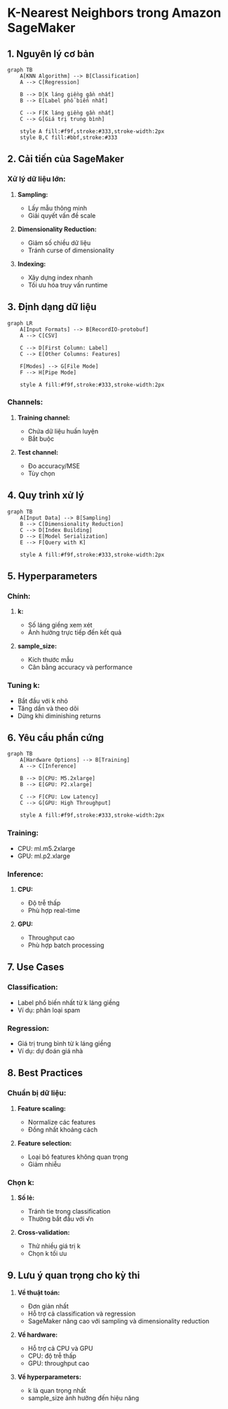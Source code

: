 # K-Nearest Neighbors trong Amazon SageMaker

## 1. Nguyên lý cơ bản

```mermaid
graph TB
    A[KNN Algorithm] --> B[Classification]
    A --> C[Regression]
    
    B --> D[K láng giềng gần nhất]
    B --> E[Label phổ biến nhất]
    
    C --> F[K láng giềng gần nhất]
    C --> G[Giá trị trung bình]
    
    style A fill:#f9f,stroke:#333,stroke-width:2px
    style B,C fill:#bbf,stroke:#333
```

## 2. Cải tiến của SageMaker

### Xử lý dữ liệu lớn:
1. **Sampling:**
   - Lấy mẫu thông minh
   - Giải quyết vấn đề scale

2. **Dimensionality Reduction:**
   - Giảm số chiều dữ liệu
   - Tránh curse of dimensionality

3. **Indexing:**
   - Xây dựng index nhanh
   - Tối ưu hóa truy vấn runtime

## 3. Định dạng dữ liệu

```mermaid
graph LR
    A[Input Formats] --> B[RecordIO-protobuf]
    A --> C[CSV]
    
    C --> D[First Column: Label]
    C --> E[Other Columns: Features]
    
    F[Modes] --> G[File Mode]
    F --> H[Pipe Mode]
    
    style A fill:#f9f,stroke:#333,stroke-width:2px
```

### Channels:
1. **Training channel:**
   - Chứa dữ liệu huấn luyện
   - Bắt buộc

2. **Test channel:**
   - Đo accuracy/MSE
   - Tùy chọn

## 4. Quy trình xử lý

```mermaid
graph TB
    A[Input Data] --> B[Sampling]
    B --> C[Dimensionality Reduction]
    C --> D[Index Building]
    D --> E[Model Serialization]
    E --> F[Query with K]
    
    style A fill:#f9f,stroke:#333,stroke-width:2px
```

## 5. Hyperparameters

### Chính:
1. **k:**
   - Số láng giềng xem xét
   - Ảnh hưởng trực tiếp đến kết quả

2. **sample_size:**
   - Kích thước mẫu
   - Cân bằng accuracy và performance

### Tuning k:
- Bắt đầu với k nhỏ
- Tăng dần và theo dõi
- Dừng khi diminishing returns

## 6. Yêu cầu phần cứng

```mermaid
graph TB
    A[Hardware Options] --> B[Training]
    A --> C[Inference]
    
    B --> D[CPU: M5.2xlarge]
    B --> E[GPU: P2.xlarge]
    
    C --> F[CPU: Low Latency]
    C --> G[GPU: High Throughput]
    
    style A fill:#f9f,stroke:#333,stroke-width:2px
```

### Training:
- CPU: ml.m5.2xlarge
- GPU: ml.p2.xlarge

### Inference:
1. **CPU:**
   - Độ trễ thấp
   - Phù hợp real-time

2. **GPU:**
   - Throughput cao
   - Phù hợp batch processing

## 7. Use Cases

### Classification:
- Label phổ biến nhất từ k láng giềng
- Ví dụ: phân loại spam

### Regression:
- Giá trị trung bình từ k láng giềng
- Ví dụ: dự đoán giá nhà

## 8. Best Practices

### Chuẩn bị dữ liệu:
1. **Feature scaling:**
   - Normalize các features
   - Đồng nhất khoảng cách

2. **Feature selection:**
   - Loại bỏ features không quan trọng
   - Giảm nhiễu

### Chọn k:
1. **Số lẻ:**
   - Tránh tie trong classification
   - Thường bắt đầu với √n

2. **Cross-validation:**
   - Thử nhiều giá trị k
   - Chọn k tối ưu

## 9. Lưu ý quan trọng cho kỳ thi

1. **Về thuật toán:**
   - Đơn giản nhất
   - Hỗ trợ cả classification và regression
   - SageMaker nâng cao với sampling và dimensionality reduction

2. **Về hardware:**
   - Hỗ trợ cả CPU và GPU
   - CPU: độ trễ thấp
   - GPU: throughput cao

3. **Về hyperparameters:**
   - k là quan trọng nhất
   - sample_size ảnh hưởng đến hiệu năng